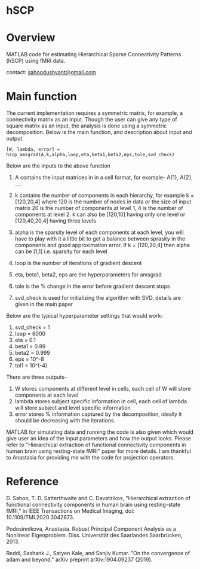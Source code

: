 # hSCP

# Overview

MATLAB code for estimating Hierarchical Sparse Connectivity Patterns (hSCP) using fMRI data.

contact: sahoodushyant@gmail.com

# Main function

The current implementation requires a symmetric matrix, for example, a connectivity matrix as an input. Though the user can give any type of square matrix as an input, the analysis is done using a symmetric decomposition. Below is the main function, and description about input and output. 

```[W, lambda, error] = hscp_amsgrad(A,k,alpha,loop,eta,beta1,beta2,eps,tole,svd_check)```

Below are the inputs to the above function

1) A contains the input matrices in in a cell format, for example- A{1}, A{2}, ....

2) k contains the number of components in each hierarchy, for example k = [120,20,4] where 120 is the number of nodes in data or the size of input matrix
 20 is the number of components at level 1,
 4 is the number of components at level 2.
 k can also be [120,10] having only one level or [120,40,20,4] having
 three levels

3) alpha is the sparsity level of each components at each level, you will
 have to play with it a little bit to get a balance between sprasity in
 the components and good approximation error.
 If k = [120,20,4] then alpha can be [1,1] i.e. sparsity for each level

 4) loop is the number of iterations of gradient descent

 5) eta, beta1, beta2, eps are the hyperparameters for amsgrad

 6) tole is the % change in the error before gradient descent stops

 7) svd_check is used for initializing the algorithm with SVD, details are
 given in the main paper
 
 Below are the typical hyperparameter settings that would work-
 1) svd_check = 1
 2) loop = 6000
 3) eta = 0.1
 4) beta1 = 0.99
 5) beta2 = 0.999
 6) eps = 10^-8
 7) tol1 = 10^(-4)

 There are three outputs-
 1) W stores components at different level in cells, each cell of W will
 store components at each level
 2) lambda stores subject specific information in cell, each cell of
 lambda will store subject and level specific information
 3) error stores % information captured by the decomposition, ideally it
 should be decreasing with the iterations.

MATLAB for simulating data and running the code is also given which would give user an idea of the input parameters and how the output looks. Please refer to "Hierarchical extraction of functional connectivity components in human brain using resting-state fMRI" paper for more details. I am thankful to Anastasia for providing me with the code for projection operators.

# Reference

D. Sahoo, T. D. Satterthwaite and C. Davatzikos, "Hierarchical extraction of functional connectivity components in human brain using resting-state fMRI," in IEEE Transactions on Medical Imaging, doi: 10.1109/TMI.2020.3042873.

Podosinnikova, Anastasia. Robust Principal Component Analysis as a Nonlinear Eigenproblem. Diss. Universität des Saarlandes Saarbrücken, 2013.

Reddi, Sashank J., Satyen Kale, and Sanjiv Kumar. "On the convergence of adam and beyond." arXiv preprint arXiv:1904.09237 (2019).
